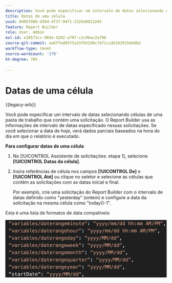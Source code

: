 ```yaml
---
description: Você pode especificar um intervalo de datas selecionando células de uma pasta de trabalho que contém uma solicitação. O Report Builder usa as informações de intervalo de datas especificado nessas solicitações. Se você selecionar a data de hoje, verá dados parciais baseados na hora do dia em que o relatório é executado.
title: Datas de uma célula
uuid: 0d9bf08d-d39d-4f37-94f1-232da0813245
feature: Report Builder
role: User, Admin
exl-id: e10573cc-984e-4202-a797-c2c9bec2af96
source-git-commit: ae6ffed05f5a33f032d0c7471ccdb1029154ddbd
workflow-type: tm+mt
source-wordcount: '179'
ht-degree: 78%

---
```


# Datas de uma célula

{{legacy-arb}}

Você pode especificar um intervalo de datas selecionando células de uma pasta de trabalho que contém uma solicitação. O Report Builder usa as informações de intervalo de datas especificado nessas solicitações. Se você selecionar a data de hoje, verá dados parciais baseados na hora do dia em que o relatório é executado.

**Para configurar datas de uma célula**

1. No [!UICONTROL Assistente de solicitações: etapa 1], selecione **[!UICONTROL Datas da célula]**.
1. Insira referências de célula nos campos **[!UICONTROL De]** e **[!UICONTROL Até]** ou clique no seletor e selecione as células que contêm as solicitações com as datas inicial e final.

   Por exemplo, crie uma solicitação do Report Builder com o intervalo de datas definido como &quot;yesterday&quot; (ontem) e configure a data da solicitação na mesma célula como &quot;today()-1&quot;.

Esta é uma lista de formatos de data compatíveis:

![Captura de tela mostrando formatos de data com suporte.](assets/date-formats.png)

